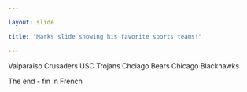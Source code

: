 ```yaml
---

layout: slide

title: "Marks slide showing his favorite sports teams!"

---
```


Valparaiso Crusaders
USC Trojans
Chciago Bears
Chicago Blackhawks

The end - fin in French
